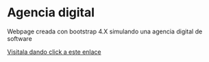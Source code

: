 <h1>Agencia digital</h1>
<p>Webpage creada con bootstrap 4.X simulando una agencia digital de software</p>


<a href="https://darwindev.github.io/smart-agency/" target="_blank">Visitala dando click a este enlace</a>
